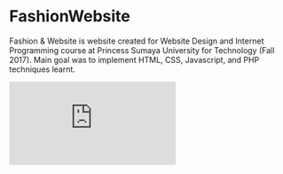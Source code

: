 # FashionWebsite

Fashion & Website is website created for Website Design and Internet Programming course at Princess Sumaya University for Technology (Fall 2017).
Main goal was to implement HTML, CSS, Javascript, and PHP techniques learnt.

![Fashion & Style 1](https://github.com/rimaalfreihat/FashionWebsite/blob/main/WebsiteScreenshots/Fashion%20%26%20Style%201.pdf)
